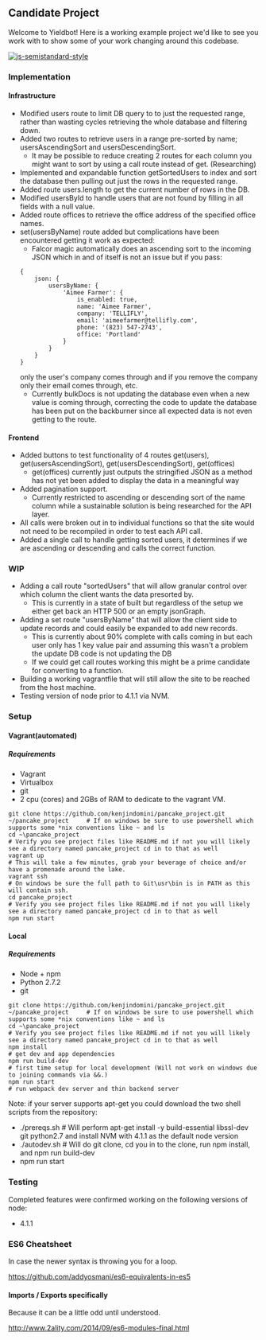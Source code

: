 ## Candidate Project
Welcome to Yieldbot! Here is a working example project we'd like to see you
work with to show some of your work changing around this codebase.

[![js-semistandard-style](https://img.shields.io/badge/code%20style-semistandard-brightgreen.svg?style=flat-square)](https://github.com/solenoid/pancake_project)

### Implementation
#### Infrastructure
* Modified users route to limit DB query to to just the requested range, rather than wasting cycles retrieving the whole database and filtering down.
* Added two routes to retrieve users in a range pre-sorted by name; usersAscendingSort and usersDescendingSort.
    * It may be possible to reduce creating 2 routes for each column you might want to sort by using a call route instead of get. (Researching)
* Implemented and expandable function getSortedUsers to index and sort the database then pulling out just the rows in the requested range.
* Added route users.length to get the current number of rows in the DB.
* Modified usersById to handle users that are not found by filling in all fields with a null value.
* Added route offices to retrieve the office address of the specified office names.
* set(usersByName) route added but complications have been encountered getting it work as expected:
    * Falcor magic automatically does an ascending sort to the incoming JSON which in and of itself is not an issue but if you pass:
    ```
    {
        json: {
            usersByName: {
                'Aimee Farmer': {
                    is_enabled: true,
                    name: 'Aimee Farmer',
                    company: 'TELLIFLY',
                    email: 'aimeefarmer@tellifly.com',
                    phone: '(823) 547-2743',
                    office: 'Portland'
                }
            }
        }
    }
    ```
    only the user's company comes through and if you remove the company only their email comes through, etc.
    * Currently bulkDocs is not updating the database even when a new value is coming through, correcting the code to update the database has been put on the backburner since all expected data is not even getting to the route.

#### Frontend
* Added buttons to test functionality of 4 routes get(users), get(usersAscendingSort), get(usersDescendingSort), get(offices)
    * get(offices) currently just outputs the stringified JSON as a method has not yet been added to display the data in a meaningful way
* Added pagination support.
    * Currently restricted to ascending or descending sort of the name column while a sustainable solution is being researched for the API layer.
* All calls were broken out in to individual functions so that the site would not need to be recompiled in order to test each API call.
* Added a single call to handle getting sorted users, it determines if we are ascending or descending and calls the correct function.

### WIP
* Adding a call route "sortedUsers" that will allow granular control over which column the client wants the data presorted by.
    * This is currently in a state of built but regardless of the setup we either get back an HTTP 500 or an empty jsonGraph.
* Adding a set route "usersByName" that will allow the client side to update records and could easily be expanded to add new records.
    * This is currently about 90% complete with calls coming in but each user only has 1 key value pair and assuming this wasn't a problem the update DB code is not updating the DB
    * If we could get call routes working this might be a prime candidate for converting to a function.
* Building a working vagrantfile that will still allow the site to be reached from the host machine.
* Testing version of node prior to 4.1.1 via NVM.

### Setup
#### Vagrant(automated)
##### Requirements
* Vagrant
* Virtualbox
* git
* 2 cpu (cores) and 2GBs of RAM to dedicate to the vagrant VM.

```
git clone https://github.com/kenjindomini/pancake_project.git ~/pancake_project     # If on windows be sure to use powershell which supports some *nix conventions like ~ and ls
cd ~\pancake_project                                                                # Verify you see project files like README.md if not you will likely see a directory named pancake_project cd in to that as well
vagrant up                                                                          # This will take a few minutes, grab your beverage of choice and/or have a promenade around the lake.
vagrant ssh                                                                         # On windows be sure the full path to Git\usr\bin is in PATH as this will contain ssh.
cd pancake_project                                                                  # Verify you see project files like README.md if not you will likely see a directory named pancake_project cd in to that as well
npm run start
```

#### Local
##### Requirements
* Node + npm
* Python 2.7.2
* git

```
git clone https://github.com/kenjindomini/pancake_project.git ~/pancake_project     # If on windows be sure to use powershell which supports some *nix conventions like ~ and ls
cd ~\pancake_project                                                                # Verify you see project files like README.md if not you will likely see a directory named pancake_project cd in to that as well
npm install                                                                         # get dev and app dependencies
npm run build-dev                                                                   # first time setup for local development (Will not work on windows due to joining commands via &&.)
npm run start                                                                       # run webpack dev server and thin backend server
```

Note: if your server supports apt-get you could download the two shell scripts from the repository:
* ./prereqs.sh      # Will perform apt-get install -y build-essential libssl-dev git python2.7 and install NVM with 4.1.1 as the default node version
* ./autodev.sh      # Will do git clone, cd you in to the clone, run npm install, and npm run build-dev
* npm run start

### Testing
Completed features were confirmed working on the following versions of node:
* 4.1.1


### ES6 Cheatsheet
In case the newer syntax is throwing you for a loop.

https://github.com/addyosmani/es6-equivalents-in-es5

#### Imports / Exports specifically
Because it can be a little odd until understood.

http://www.2ality.com/2014/09/es6-modules-final.html

